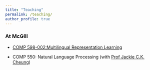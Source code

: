 ```yaml
---
title: "Teaching"
permalink: /teaching/
author_profile: true
---
```



### At McGill

* [COMP 598-002:Multilingual Representation Learning](https://sites.google.com/view/comp598-002-mrl/home)

* COMP 550: Natural Language Processing (with [Prof Jackie C.K. Cheung](https://www.cs.mcgill.ca/~jcheung/))

